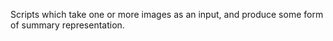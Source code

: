 Scripts which take one or more images as an input, and produce some
form of summary representation.
